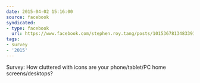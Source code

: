 ```yaml
---
date: 2015-04-02 15:16:00
source: facebook
syndicated:
- type: facebook
  url: https://www.facebook.com/stephen.roy.tang/posts/10153678134833912
tags:
- survey
- '2015'
---
```


Survey: How cluttered with icons are your phone/tablet/PC home screens/desktops?